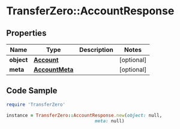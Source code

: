 # TransferZero::AccountResponse

## Properties

Name | Type | Description | Notes
------------ | ------------- | ------------- | -------------
**object** | [**Account**](Account.md) |  | [optional] 
**meta** | [**AccountMeta**](AccountMeta.md) |  | [optional] 

## Code Sample

```ruby
require 'TransferZero'

instance = TransferZero::AccountResponse.new(object: null,
                                 meta: null)
```


